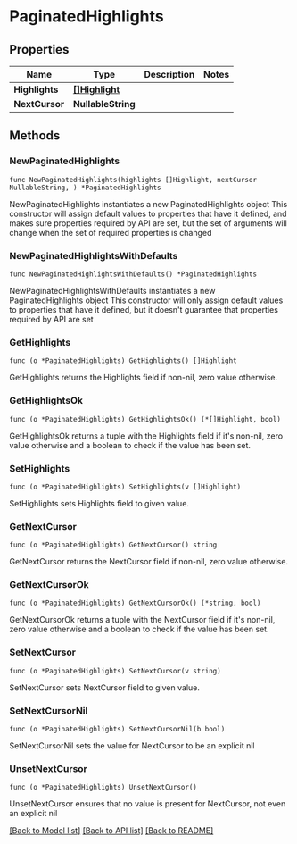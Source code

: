 # PaginatedHighlights

## Properties

Name | Type | Description | Notes
------------ | ------------- | ------------- | -------------
**Highlights** | [**[]Highlight**](Highlight.md) |  | 
**NextCursor** | **NullableString** |  | 

## Methods

### NewPaginatedHighlights

`func NewPaginatedHighlights(highlights []Highlight, nextCursor NullableString, ) *PaginatedHighlights`

NewPaginatedHighlights instantiates a new PaginatedHighlights object
This constructor will assign default values to properties that have it defined,
and makes sure properties required by API are set, but the set of arguments
will change when the set of required properties is changed

### NewPaginatedHighlightsWithDefaults

`func NewPaginatedHighlightsWithDefaults() *PaginatedHighlights`

NewPaginatedHighlightsWithDefaults instantiates a new PaginatedHighlights object
This constructor will only assign default values to properties that have it defined,
but it doesn't guarantee that properties required by API are set

### GetHighlights

`func (o *PaginatedHighlights) GetHighlights() []Highlight`

GetHighlights returns the Highlights field if non-nil, zero value otherwise.

### GetHighlightsOk

`func (o *PaginatedHighlights) GetHighlightsOk() (*[]Highlight, bool)`

GetHighlightsOk returns a tuple with the Highlights field if it's non-nil, zero value otherwise
and a boolean to check if the value has been set.

### SetHighlights

`func (o *PaginatedHighlights) SetHighlights(v []Highlight)`

SetHighlights sets Highlights field to given value.


### GetNextCursor

`func (o *PaginatedHighlights) GetNextCursor() string`

GetNextCursor returns the NextCursor field if non-nil, zero value otherwise.

### GetNextCursorOk

`func (o *PaginatedHighlights) GetNextCursorOk() (*string, bool)`

GetNextCursorOk returns a tuple with the NextCursor field if it's non-nil, zero value otherwise
and a boolean to check if the value has been set.

### SetNextCursor

`func (o *PaginatedHighlights) SetNextCursor(v string)`

SetNextCursor sets NextCursor field to given value.


### SetNextCursorNil

`func (o *PaginatedHighlights) SetNextCursorNil(b bool)`

 SetNextCursorNil sets the value for NextCursor to be an explicit nil

### UnsetNextCursor
`func (o *PaginatedHighlights) UnsetNextCursor()`

UnsetNextCursor ensures that no value is present for NextCursor, not even an explicit nil

[[Back to Model list]](../README.md#documentation-for-models) [[Back to API list]](../README.md#documentation-for-api-endpoints) [[Back to README]](../README.md)


